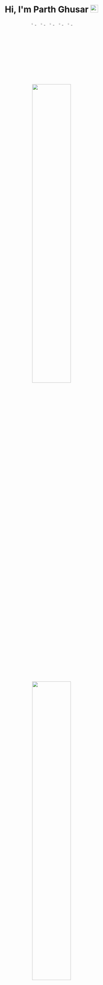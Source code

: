 <p align="center">

</p>
<h1 align="center">Hi, I'm Parth Ghusar <img src="https://media.giphy.com/media/hvRJCLFzcasrR4ia7z/giphy.gif"height="25px"  width="25px"></h1>

<p align="center">
  <a href="https://www.linkedin.com/in/">
   <img src="https://img.icons8.com/color/48/000000/linkedin.png" width="3.5%"/>
    </a><span>&nbsp;</span>
  <a href="https://twitter.com/">
    <img src="https://img.icons8.com/color/48/000000/twitter.png" width="3.5%"/>
  </a><span>&nbsp;</span>
  <a href="https://www.instagram.com//">
    <img src="https://img.icons8.com/fluent/48/000000/instagram-new.png" width="3.5%"/>
  </a><span>&nbsp;</span>
  <a href="mailto:parthghusar1234@gmail.com">
    <img src="https://img.icons8.com/fluent/48/000000/gmail.png" width="3.5%"/>
  </a><span>&nbsp;</span>
  <a href="https://github.com/ParthGhusarCoder">
    <img src="https://img.icons8.com/fluent/48/000000/github.png" width="3.5%"/>
  </a><span>&nbsp;</span>
</p>

<br>

<br>



<p align="center">
  <img height="50%" width="auto" src ="https://github-readme-stats.vercel.app/api?username=ParthGhusarCoder&show_icons=true&count_private=true&theme=darcula&hide_border=true&hide=issues,contribs&bg_color=00000000">
  <img height="50%" width="auto" src ="https://github-readme-stats.vercel.app/api/top-langs/?username=ParthGhusarCoder&layout=compact&hide_border=true&theme=darcula&bg_color=00000000&langs_count=6&hide=jupyter%20notebook,tex,html">
  <br>
  <br>
  <img src ="https://github-readme-streak-stats.herokuapp.com?user=ParthGhusarCoder&theme=darcula&hide_border=true&background=FFFFFF00">
  <br>
  <br>
</p>

















<!--
**
ParthGhusarCoder/ParthGhusarCoder** is a ✨ _special_ ✨ repository because its `README.md` (this file) appears on your GitHub profile.
Here are some ideas to get you started:
- 🔭 I’m currently working on ...
- 🌱 I’m currently learning ...
- 👯 I’m looking to collaborate on ...
- 🤔 I’m looking for help with ...
- 💬 Ask me about ...
- 📫 How to reach me: ...
- 😄 Pronouns: ...
- ⚡ Fun fact: ...
-->

